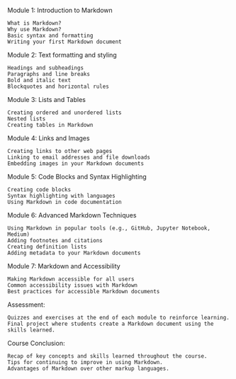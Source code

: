 Module 1: Introduction to Markdown

    What is Markdown?
    Why use Markdown?
    Basic syntax and formatting
    Writing your first Markdown document

Module 2: Text formatting and styling

    Headings and subheadings
    Paragraphs and line breaks
    Bold and italic text
    Blockquotes and horizontal rules

Module 3: Lists and Tables

    Creating ordered and unordered lists
    Nested lists
    Creating tables in Markdown

Module 4: Links and Images

    Creating links to other web pages
    Linking to email addresses and file downloads
    Embedding images in your Markdown documents

Module 5: Code Blocks and Syntax Highlighting

    Creating code blocks
    Syntax highlighting with languages
    Using Markdown in code documentation

Module 6: Advanced Markdown Techniques

    Using Markdown in popular tools (e.g., GitHub, Jupyter Notebook, Medium)
    Adding footnotes and citations
    Creating definition lists
    Adding metadata to your Markdown documents

Module 7: Markdown and Accessibility

    Making Markdown accessible for all users
    Common accessibility issues with Markdown
    Best practices for accessible Markdown documents

Assessment:

    Quizzes and exercises at the end of each module to reinforce learning.
    Final project where students create a Markdown document using the skills learned.

Course Conclusion:

    Recap of key concepts and skills learned throughout the course.
    Tips for continuing to improve in using Markdown.
    Advantages of Markdown over other markup languages.